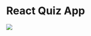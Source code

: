 <h1>React Quiz App</h1>

<image src='https://github.com/m-qasim-ali/React-Quiz-App/blob/master/quiz-app.PNG'>
